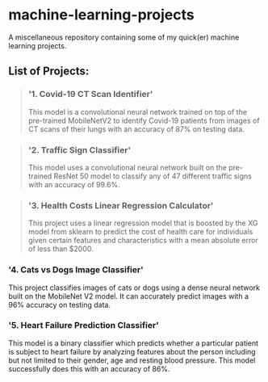 # machine-learning-projects
A miscellaneous repository containing some of my quick(er) machine learning projects.

## List of Projects:

> ### '1. Covid-19 CT Scan Identifier'
> 
> This model is a convolutional neural network trained on top of the pre-trained MobileNetV2 to identify Covid-19 patients from images of CT scans of their lungs with an accuracy of 87% on testing data.

> ### '2. Traffic Sign Classifier'
> 
> This model uses a convolutional neural network built on the pre-trained ResNet 50 model to classify any of 47 different traffic signs with an accuracy of 99.6%.

> ### '3. Health Costs Linear Regression Calculator'
> 
> This project uses a linear regression model that is boosted by the XG model from sklearn to predict the cost of health care for individuals given certain features and characteristics with a mean absolute error of less than $2000.

### '4. Cats vs Dogs Image Classifier'

This project classifies images of cats or dogs using a dense neural network built on the MobileNet V2 model. It can accurately predict images with a 96% accuracy on testing data.

### '5. Heart Failure Prediction Classifier'

This model is a binary classifier which predicts whether a particular patient is subject to heart failure by analyzing features about the person including but not limited to their gender, age and resting blood pressure. This model successfully does this with an accuracy of 86%.

